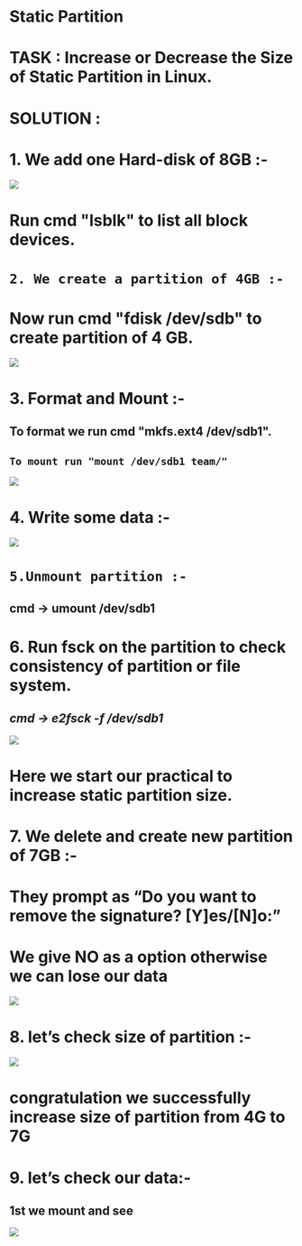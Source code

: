 # Static Partition

#  TASK : Increase or Decrease the Size of Static Partition in Linux.


# SOLUTION :
# 1. We add one Hard-disk of 8GB :-
![](https://miro.medium.com/max/875/1*KnVcKueTFA9ehUaBLDc2Mg.png)

# Run cmd "lsblk" to list all block devices.
# `2. We create a partition of 4GB :-`
# Now run cmd "fdisk /dev/sdb" to create partition of 4 GB.
![](https://miro.medium.com/max/875/1*rx113arRIuKwS-06zJWlFw.png)
# 3. Format and Mount :-
## To format we run cmd "mkfs.ext4 /dev/sdb1".
## `To mount run "mount /dev/sdb1 team/"`
![](https://miro.medium.com/max/875/1*dYqHLUwY8Rn9TtwY2BgHjQ.png)
# 4. Write some data :-
![](https://miro.medium.com/max/875/1*APc_h8CUJW3i0fT8D2i0mA.png)

# `5.Unmount partition :-`
##  cmd → umount /dev/sdb1
# 6. Run fsck on the partition to check consistency of partition or file system.
## *cmd → e2fsck -f /dev/sdb1*
![](https://miro.medium.com/max/875/1*z7I02ujpQF7ZyHLbTRtwrg.png)
# Here we start our practical to increase static partition size.
# 7. We delete and create new partition of 7GB :-

# They prompt as “Do you want to remove the signature? [Y]es/[N]o:”
# We give NO as a option otherwise we can lose our data
![](https://miro.medium.com/max/875/1*NtdsX02-h9S8vm79X6iQ_w.png)
# 8. let’s check size of partition :-
![](https://miro.medium.com/max/875/1*Rqg9tfUets-N2vlImMdQCA.png)

# congratulation we successfully increase size of partition from 4G to 7G
# 9. let’s check our data:-
## 1st we mount and see
![](https://miro.medium.com/max/875/1*Su9nT-OvC5v8o81RMEWvfg.png)

